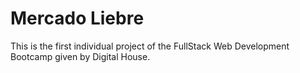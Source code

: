 # Mercado Liebre

This is the first individual project of the FullStack Web Development Bootcamp given by Digital House.